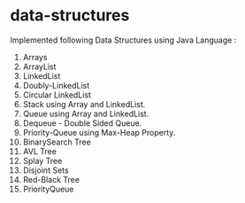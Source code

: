 # data-structures

Implemented following Data Structures using Java Language :
1.  Arrays
2.  ArrayList
3.  LinkedList
4.  Doubly-LinkedList
5.  Circular LinkedList
6.  Stack using Array and LinkedList.
7.  Queue using Array and LinkedList.
8.  Dequeue - Double Sided Queue.
9.  Priority-Queue using Max-Heap Property.
10. BinarySearch Tree
11. AVL Tree
12. Splay Tree
13. Disjoint Sets
14. Red-Black Tree
15. PriorityQueue
